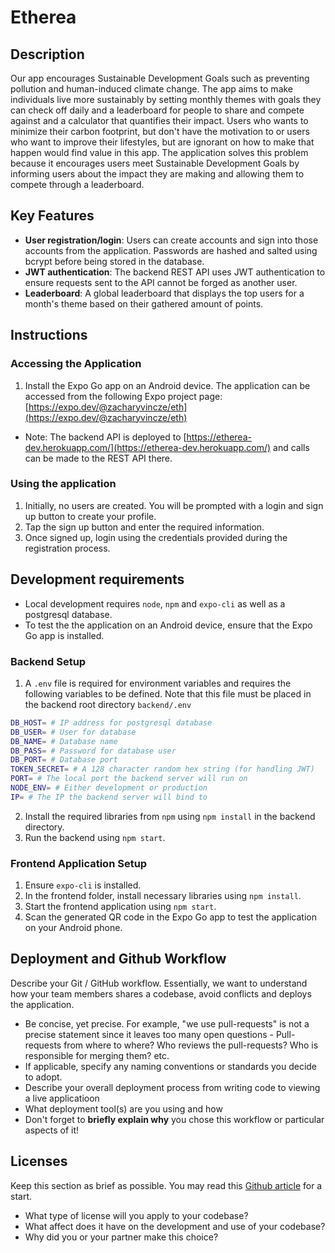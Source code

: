 # Etherea

## Description 

Our app encourages Sustainable Development Goals such as preventing pollution and human-induced climate change. The app aims to make individuals live more sustainably by setting monthly themes with goals they can check off daily and a leaderboard for people to share and compete against and a calculator that quantifies their impact. Users who wants to minimize their carbon footprint, but don't have the motivation to or users who want to improve their lifestyles, but are ignorant on how to make that happen would find value in this app. The application solves this problem because it encourages users meet Sustainable Development Goals by informing users about the impact they are making and allowing them to compete through a leaderboard.

## Key Features
- **User registration/login**: Users can create accounts and sign into those accounts from the application. Passwords are hashed and salted using bcrypt before being stored in the database.
- **JWT authentication**: The backend REST API uses JWT authentication to ensure requests sent to the API cannot be forged as another user.
- **Leaderboard**: A global leaderboard that displays the top users for a month's theme based on their gathered amount of points.

## Instructions
### Accessing the Application
1. Install the Expo Go app on an Android device. The application can be accessed from the following Expo project page: [https://expo.dev/@zacharyvincze/eth](https://expo.dev/@zacharyvincze/eth)
- Note: The backend API is deployed to [https://etherea-dev.herokuapp.com/](https://etherea-dev.herokuapp.com/) and calls can be made to the REST API there.

### Using the application
1. Initially, no users are created. You will be prompted with a login and sign up button to create your profile.
2. Tap the sign up button and enter the required information.
3. Once signed up, login using the credentials provided during the registration process.
 
 ## Development requirements
- Local development requires `node`, `npm` and `expo-cli` as well as a postgresql database.
- To test the the application on an Android device, ensure that the Expo Go app is installed.
### Backend Setup
1. A `.env` file is required for environment variables and requires the following variables to be defined. Note that this file must be placed in the backend root directory `backend/.env`
```bash
DB_HOST= # IP address for postgresql database
DB_USER= # User for database
DB_NAME= # Database name
DB_PASS= # Password for database user
DB_PORT= # Database port
TOKEN_SECRET= # A 128 character random hex string (for handling JWT)
PORT= # The local port the backend server will run on
NODE_ENV= # Either development or production
IP= # The IP the backend server will bind to
```
2. Install the required libraries from `npm` using `npm install` in the backend directory.
3. Run the backend using `npm start`.

### Frontend Application Setup
1. Ensure `expo-cli` is installed.
2. In the frontend folder, install necessary libraries using `npm install`.
3. Start the frontend application using `npm start`.
4. Scan the generated QR code in the Expo Go app to test the application on your Android phone.
 
 ## Deployment and Github Workflow

Describe your Git / GitHub workflow. Essentially, we want to understand how your team members shares a codebase, avoid conflicts and deploys the application.

 * Be concise, yet precise. For example, "we use pull-requests" is not a precise statement since it leaves too many open questions - Pull-requests from where to where? Who reviews the pull-requests? Who is responsible for merging them? etc.
 * If applicable, specify any naming conventions or standards you decide to adopt.
 * Describe your overall deployment process from writing code to viewing a live applicatioon
 * What deployment tool(s) are you using and how
 * Don't forget to **briefly explain why** you chose this workflow or particular aspects of it!

 ## Licenses 

 Keep this section as brief as possible. You may read this [Github article](https://help.github.com/en/github/creating-cloning-and-archiving-repositories/licensing-a-repository) for a start.

 * What type of license will you apply to your codebase?
 * What affect does it have on the development and use of your codebase?
 * Why did you or your partner make this choice?
